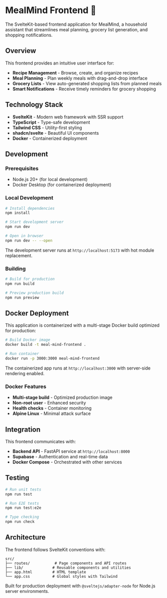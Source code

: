 # MealMind Frontend 🎨

The SvelteKit-based frontend application for MealMind, a household assistant that streamlines meal planning, grocery list generation, and shopping notifications.

## Overview

This frontend provides an intuitive user interface for:

- **Recipe Management** - Browse, create, and organize recipes
- **Meal Planning** - Plan weekly meals with drag-and-drop interface
- **Grocery Lists** - View auto-generated shopping lists from planned meals
- **Smart Notifications** - Receive timely reminders for grocery shopping

## Technology Stack

- **SvelteKit** - Modern web framework with SSR support
- **TypeScript** - Type-safe development
- **Tailwind CSS** - Utility-first styling
- **shadcn/svelte** - Beautiful UI components
- **Docker** - Containerized deployment

## Development

### Prerequisites

- Node.js 20+ (for local development)
- Docker Desktop (for containerized deployment)

### Local Development

```bash
# Install dependencies
npm install

# Start development server
npm run dev

# Open in browser
npm run dev -- --open
```

The development server runs at `http://localhost:5173` with hot module replacement.

### Building

```bash
# Build for production
npm run build

# Preview production build
npm run preview
```

## Docker Deployment

This application is containerized with a multi-stage Docker build optimized for production:

```bash
# Build Docker image
docker build -t meal-mind-frontend .

# Run container
docker run -p 3000:3000 meal-mind-frontend
```

The containerized app runs at `http://localhost:3000` with server-side rendering enabled.

### Docker Features

- **Multi-stage build** - Optimized production image
- **Non-root user** - Enhanced security
- **Health checks** - Container monitoring
- **Alpine Linux** - Minimal attack surface

## Integration

This frontend communicates with:

- **Backend API** - FastAPI service at `http://localhost:8000`
- **Supabase** - Authentication and real-time data
- **Docker Compose** - Orchestrated with other services

## Testing

```bash
# Run unit tests
npm run test

# Run E2E tests
npm run test:e2e

# Type checking
npm run check
```

## Architecture

The frontend follows SvelteKit conventions with:

```
src/
├── routes/           # Page components and API routes
├── lib/             # Reusable components and utilities
├── app.html         # HTML template
└── app.css          # Global styles with Tailwind
```

Built for production deployment with `@sveltejs/adapter-node` for Node.js server environments.
